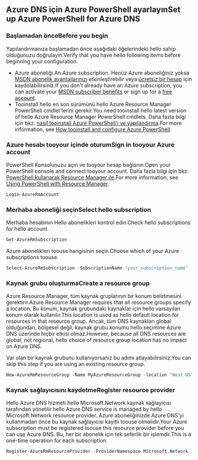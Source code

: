## <a name="set-up-azure-powershell-for-azure-dns"></a><span data-ttu-id="43bed-101">Azure DNS için Azure PowerShell ayarlayın</span><span class="sxs-lookup"><span data-stu-id="43bed-101">Set up Azure PowerShell for Azure DNS</span></span>

### <a name="before-you-begin"></a><span data-ttu-id="43bed-102">Başlamadan önce</span><span class="sxs-lookup"><span data-stu-id="43bed-102">Before you begin</span></span>

<span data-ttu-id="43bed-103">Yapılandırmanıza başlamadan önce aşağıdaki öğelerindeki hello sahip olduğunuzu doğrulayın.</span><span class="sxs-lookup"><span data-stu-id="43bed-103">Verify that you have hello following items before beginning your configuration.</span></span>

* <span data-ttu-id="43bed-104">Azure aboneliği.</span><span class="sxs-lookup"><span data-stu-id="43bed-104">An Azure subscription.</span></span> <span data-ttu-id="43bed-105">Henüz Azure aboneliğiniz yoksa [MSDN abonelik avantajlarınızı](https://azure.microsoft.com/pricing/member-offers/msdn-benefits-details/) etkinleştirebilir veya [ücretsiz bir hesap](https://azure.microsoft.com/pricing/free-trial/) için kaydolabilirsiniz.</span><span class="sxs-lookup"><span data-stu-id="43bed-105">If you don't already have an Azure subscription, you can activate your [MSDN subscriber benefits](https://azure.microsoft.com/pricing/member-offers/msdn-benefits-details/) or sign up for a [free account](https://azure.microsoft.com/pricing/free-trial/).</span></span>
* <span data-ttu-id="43bed-106">Tooinstall hello en son sürümünü hello Azure Resource Manager PowerShell cmdlet'lerini gerekir.</span><span class="sxs-lookup"><span data-stu-id="43bed-106">You need tooinstall hello latest version of hello Azure Resource Manager PowerShell cmdlets.</span></span> <span data-ttu-id="43bed-107">Daha fazla bilgi için bkz: [nasıl tooinstall Azure PowerShell'i ve yapılandırma](/powershell/azureps-cmdlets-docs).</span><span class="sxs-lookup"><span data-stu-id="43bed-107">For more information, see [How tooinstall and configure Azure PowerShell](/powershell/azureps-cmdlets-docs).</span></span>

### <a name="sign-in-tooyour-azure-account"></a><span data-ttu-id="43bed-108">Azure hesabı tooyour içinde oturum</span><span class="sxs-lookup"><span data-stu-id="43bed-108">Sign in tooyour Azure account</span></span>

<span data-ttu-id="43bed-109">PowerShell Konsolunuzu açın ve tooyour hesap bağlanın.</span><span class="sxs-lookup"><span data-stu-id="43bed-109">Open your PowerShell console and connect tooyour account.</span></span> <span data-ttu-id="43bed-110">Daha fazla bilgi için bkz: [PowerShell kullanarak Resource Manager ile](../articles/azure-resource-manager/powershell-azure-resource-manager.md).</span><span class="sxs-lookup"><span data-stu-id="43bed-110">For more information, see [Using PowerShell with Resource Manager](../articles/azure-resource-manager/powershell-azure-resource-manager.md).</span></span>

```powershell
Login-AzureRmAccount
```

### <a name="select-hello-subscription"></a><span data-ttu-id="43bed-111">Merhaba aboneliği seçin</span><span class="sxs-lookup"><span data-stu-id="43bed-111">Select hello subscription</span></span>
 
<span data-ttu-id="43bed-112">Merhaba hesabının Hello abonelikleri kontrol edin.</span><span class="sxs-lookup"><span data-stu-id="43bed-112">Check hello subscriptions for hello account.</span></span>

```powershell
Get-AzureRmSubscription
```

<span data-ttu-id="43bed-113">Azure abonelikleri toouse hangisinin seçin.</span><span class="sxs-lookup"><span data-stu-id="43bed-113">Choose which of your Azure subscriptions toouse.</span></span>

```powershell
Select-AzureRmSubscription -SubscriptionName "your_subscription_name"
```

### <a name="create-a-resource-group"></a><span data-ttu-id="43bed-114">Kaynak grubu oluşturma</span><span class="sxs-lookup"><span data-stu-id="43bed-114">Create a resource group</span></span>

<span data-ttu-id="43bed-115">Azure Resource Manager, tüm kaynak gruplarının bir konum belirtmesini gerektirir.</span><span class="sxs-lookup"><span data-stu-id="43bed-115">Azure Resource Manager requires that all resource groups specify a location.</span></span> <span data-ttu-id="43bed-116">Bu konum, kaynak grubundaki kaynaklar için hello varsayılan konum olarak kullanılır.</span><span class="sxs-lookup"><span data-stu-id="43bed-116">This location is used as hello default location for resources in that resource group.</span></span> <span data-ttu-id="43bed-117">Ancak, tüm DNS kaynakları global olduğundan, bölgesel değil, kaynak grubu konumu hello seçimine Azure DNS üzerinde hiçbir etkisi olmaz.</span><span class="sxs-lookup"><span data-stu-id="43bed-117">However, because all DNS resources are global, not regional, hello choice of resource group location has no impact on Azure DNS.</span></span>

<span data-ttu-id="43bed-118">Var olan bir kaynak grubunu kullanıyorsanız bu adımı atlayabilirsiniz.</span><span class="sxs-lookup"><span data-stu-id="43bed-118">You can skip this step if you are using an existing resource group.</span></span>

```powershell
New-AzureRmResourceGroup -Name MyAzureResourceGroup -location "West US"
```

### <a name="register-resource-provider"></a><span data-ttu-id="43bed-119">Kaynak sağlayıcısını kaydetme</span><span class="sxs-lookup"><span data-stu-id="43bed-119">Register resource provider</span></span>

<span data-ttu-id="43bed-120">Hello Azure DNS hizmeti hello Microsoft.Network kaynak sağlayıcısı tarafından yönetilir.</span><span class="sxs-lookup"><span data-stu-id="43bed-120">hello Azure DNS service is managed by hello Microsoft.Network resource provider.</span></span> <span data-ttu-id="43bed-121">Azure aboneliğinizde Azure DNS'yi kullanmadan önce bu kaynak sağlayıcısı kayıtlı toouse olmalıdır.</span><span class="sxs-lookup"><span data-stu-id="43bed-121">Your Azure subscription must be registered toouse this resource provider before you can use Azure DNS.</span></span> <span data-ttu-id="43bed-122">Bu, her bir abonelik için tek seferlik bir işlemdir.</span><span class="sxs-lookup"><span data-stu-id="43bed-122">This is a one-time operation for each subscription.</span></span>

```powershell
Register-AzureRmResourceProvider -ProviderNamespace Microsoft.Network
```